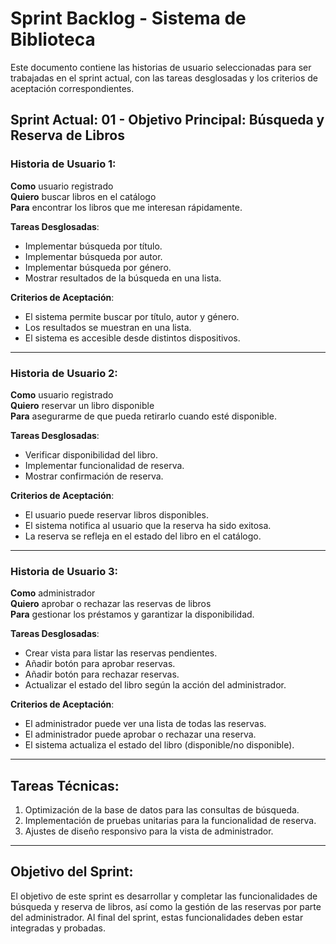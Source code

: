 # Sprint Backlog - Sistema de Biblioteca

Este documento contiene las historias de usuario seleccionadas para ser trabajadas en el sprint actual, con las tareas desglosadas y los criterios de aceptación correspondientes.

## Sprint Actual: 01 - Objetivo Principal: Búsqueda y Reserva de Libros

### Historia de Usuario 1: 
**Como** usuario registrado  
**Quiero** buscar libros en el catálogo  
**Para** encontrar los libros que me interesan rápidamente.

**Tareas Desglosadas**:
- Implementar búsqueda por título.
- Implementar búsqueda por autor.
- Implementar búsqueda por género.
- Mostrar resultados de la búsqueda en una lista.

**Criterios de Aceptación**:
- El sistema permite buscar por título, autor y género.
- Los resultados se muestran en una lista.
- El sistema es accesible desde distintos dispositivos.

---

### Historia de Usuario 2:
**Como** usuario registrado  
**Quiero** reservar un libro disponible  
**Para** asegurarme de que pueda retirarlo cuando esté disponible.

**Tareas Desglosadas**:
- Verificar disponibilidad del libro.
- Implementar funcionalidad de reserva.
- Mostrar confirmación de reserva.

**Criterios de Aceptación**:
- El usuario puede reservar libros disponibles.
- El sistema notifica al usuario que la reserva ha sido exitosa.
- La reserva se refleja en el estado del libro en el catálogo.

---

### Historia de Usuario 3:
**Como** administrador  
**Quiero** aprobar o rechazar las reservas de libros  
**Para** gestionar los préstamos y garantizar la disponibilidad.

**Tareas Desglosadas**:
- Crear vista para listar las reservas pendientes.
- Añadir botón para aprobar reservas.
- Añadir botón para rechazar reservas.
- Actualizar el estado del libro según la acción del administrador.

**Criterios de Aceptación**:
- El administrador puede ver una lista de todas las reservas.
- El administrador puede aprobar o rechazar una reserva.
- El sistema actualiza el estado del libro (disponible/no disponible).

---

## Tareas Técnicas:
1. Optimización de la base de datos para las consultas de búsqueda.
2. Implementación de pruebas unitarias para la funcionalidad de reserva.
3. Ajustes de diseño responsivo para la vista de administrador.

---

## Objetivo del Sprint:
El objetivo de este sprint es desarrollar y completar las funcionalidades de búsqueda y reserva de libros, así como la gestión de las reservas por parte del administrador. Al final del sprint, estas funcionalidades deben estar integradas y probadas.

